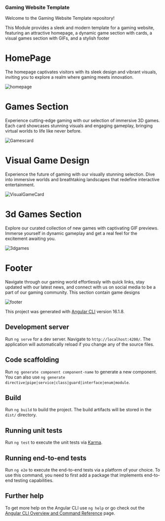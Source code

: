 ### Gaming Website Template 

Welcome to the Gaming Website Template repository! 

This Module provides a sleek and modern template for a gaming website, featuring an attractive homepage, a dynamic game section with cards, a visual games section with GIFs, and a stylish footer

# HomePage

The homepage captivates visitors with its sleek design and vibrant visuals, inviting you to explore a realm where gaming meets innovation.

![homepage](https://github.com/Supriya252002/Gaming_website_template/assets/116082297/02c8a8a1-bd1f-4cb9-9846-b77f02dd49bf)

#  Games Section

Experience cutting-edge gaming with our selection of immersive 3D games. Each card showcases stunning visuals and engaging gameplay, bringing virtual worlds to life like never before.

![Gamescard](https://github.com/Supriya252002/Gaming_website_template/assets/116082297/b0776e80-8719-46b9-8f43-15b7da55fdca)

# Visual Game Design

Experience the future of gaming with our visually stunning selection. Dive into immersive worlds and breathtaking landscapes that redefine interactive entertainment.

![VisualGameCard](https://github.com/Supriya252002/Gaming_website_template/assets/116082297/4f5a1663-6b00-4294-a89f-e1116a7a81e9)

# 3d Games Section

Explore our curated collection of new games with captivating GIF previews. Immerse yourself in dynamic gameplay and get a real feel for the excitement awaiting you.

![3dgames](https://github.com/Supriya252002/Gaming_website_template/assets/116082297/fa258b1e-fc77-4bd3-8915-48d967c3eab3)

# Footer

Navigate through our gaming world effortlessly with quick links, stay updated with our latest news, and connect with us on social media to be a part of our gaming community.
This section contain game designs 

![footer](https://github.com/Supriya252002/Gaming_website_template/assets/116082297/34f918fa-8149-4fe2-a015-f78e758d0cf7)

This project was generated with [Angular CLI](https://github.com/angular/angular-cli) version 16.1.8.

## Development server

Run `ng serve` for a dev server. Navigate to `http://localhost:4200/`. The application will automatically reload if you change any of the source files.

## Code scaffolding

Run `ng generate component component-name` to generate a new component. You can also use `ng generate directive|pipe|service|class|guard|interface|enum|module`.

## Build

Run `ng build` to build the project. The build artifacts will be stored in the `dist/` directory.

## Running unit tests

Run `ng test` to execute the unit tests via [Karma](https://karma-runner.github.io).

## Running end-to-end tests

Run `ng e2e` to execute the end-to-end tests via a platform of your choice. To use this command, you need to first add a package that implements end-to-end testing capabilities.

## Further help

To get more help on the Angular CLI use `ng help` or go check out the [Angular CLI Overview and Command Reference](https://angular.io/cli) page.
